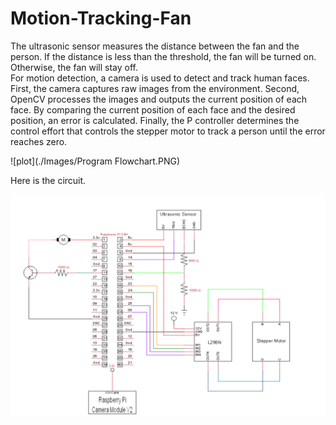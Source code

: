 # Motion-Tracking-Fan
The ultrasonic sensor measures the distance between the fan and the person. If the distance 
is less than the threshold, the fan will be turned on. Otherwise, the fan will stay off.  
For motion detection, a camera is used to detect and track human faces. First, the camera captures raw images from the environment. Second, 
OpenCV processes the images and outputs the current position of each face. By comparing the 
current position of each face and the desired position, an error is calculated. Finally, 
the P controller determines the control effort that controls the stepper motor to track a 
person until the error reaches zero. 

![plot](./Images/Program Flowchart.PNG)

Here is the circuit. 

![plot](./Images/Circuit.PNG)

